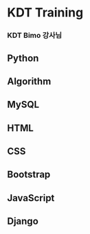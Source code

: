 # KDT Training
### KDT Bimo 강사님

## Python


## Algorithm


## MySQL


## HTML


## CSS


## Bootstrap


## JavaScript


## Django
